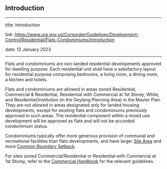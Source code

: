 ## Introduction
---
title: Introduction

link: https://www.ura.gov.sg/Corporate/Guidelines/Development-Control/Residential/Flats-Condominiums/Introduction

date: 12 January 2023

---


Flats and condominiums are non-landed residential developments approved for dwelling purpose. Each residential unit shall have a satisfactory layout for residential purpose comprising bedrooms, a living room, a dining room, a kitchen and toilets.

Flats and condominiums are allowed in areas zoned Residential, Commercial & Residential, Residential with Commercial at 1st Storey, White, and Residential/Institution (in the Geylang Planning Area) in the Master Plan. They are not allowed in areas designated only for landed housing developments, except for existing flats and condominiums previously approved in such areas. The residential component within a mixed use development will be approved as flats and will not be accorded condominium status.

Condominiums typically offer more generous provision of communal and recreational facilities than flats developments, and have larger [Site Area](https://www.ura.gov.sg/Corporate/Guidelines/Development-Control/Residential/Flats-Condominiums/Site-Area) and more [Common Boundary Setback](https://www.ura.gov.sg/Corporate/Guidelines/Development-Control/Residential/Flats-Condominiums/Setback).

For sites zoned Commercial/Residential or Residential with Commercial at 1st Storey, refer to the [Commercial Handbook](https://www.ura.gov.sg/Corporate/Guidelines/Development-Control/Non-Residential/Commercial) for the relevant guidelines.



